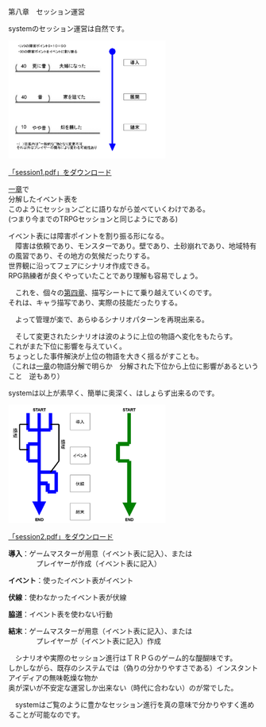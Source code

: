 <p>第八章　セッション運営</p>

<p>systemのセッション運営は自然です。</p>

<p><a href="image/session1.png"><img alt="Session1" title="Session1" src="image/session1.png" width="317" height="238" border="0" /></a></p>

<p><a href="files/session1.pdf">「session1.pdf」をダウンロード</a></p>

<p><a href="https://github.com/op3kitt/kin_sys/blob/master/0101_EVENT_TABLE.md">一章</a>で<br />
分解したイベント表を<br />
このようにセッションごとに語りながら並べていくわけである。<br />
(つまり今までのTRPGセッションと同じようにである)</p>

<p>イベント表には障害ポイントを割り振る形になる。<br />
　障害は依頼であり、モンスターであり。壁であり、土砂崩れであり、地域特有の風習であり、その地方の気候だったりする。<br />
世界観に沿ってフェアにシナリオ作成できる。<br />
RPG熟練者が良くやっていたことであり理解も容易でしょう。</p>

<p>　これを、個々の<a href="0400_DESCRIPTION_SHEET.md">第四章</a>、描写シートにて乗り越えていくのです。<br />
それは、キャラ描写であり、実際の技能だったりする。</p>

<p>　よって管理が楽で、あらゆるシナリオパターンを再現出来る。</p>

<p>　そして変更されたシナリオは波のように上位の物語へ変化をもたらす。<br />
これがまた下位に影響を与えていく。<br />
ちょっとした事件解決が上位の物語を大きく揺るがすことも。<br />
（これは<a href="0100_CREATE_STORY.md">一章</a>の物語分解で明らか　分解された下位から上位に影響があるということ　逆もあり）</p>

<p>systemは以上が素早く、簡単に奥深く、はしょらず出来るのです。</p>

<p>
<a href="image/session2.png"><img alt="Session2" title="Session2" src="image/session2.png" width="317" height="238" border="0" /></a></p>

<p><a href="files/session2.pdf">「session2.pdf」をダウンロード</a></p>

<p><strong>導入</strong>：ゲームマスターが用意（イベント表に記入）、または<br />
　　　　プレイヤーが作成（イベント表に記入）</p>

<p><strong>イベント</strong>：使ったイベント表がイベント</p>

<p><strong>伏線</strong>：使わなかったイベント表が伏線</p>

<p><strong>脇道</strong>：イベント表を使わない行動</p>

<p><strong>結末</strong>：ゲームマスターが用意（イベント表に記入）、または<br />
　　　　プレイヤーが（イベント表に記入）作成</p>

<p>　シナリオや実際のセッション進行はＴＲＰＧのゲーム的な醍醐味です。<br />
しかしながら、既存のシステムでは（偽りの分かりやすさである）インスタントアイディアの無味乾燥な物か<br />
奥が深いが不安定な運営しか出来ない（時代に合わない）のが常でした。</p>

<p>　systemはご覧のように豊かなセッション進行を真の意味で分かりやすく進めることが可能なのです。</p>
